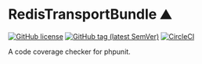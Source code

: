# RedisTransportBundle ⛰

[![GitHub license](https://img.shields.io/github/license/handcraftedinthealps/code-coverage-checker.svg)](https://github.com/handcraftedinthealps/code-coverage-checker/blob/master/LICENSE)
[![GitHub tag (latest SemVer)](https://img.shields.io/github/tag/handcraftedinthealps/code-coverage-checker.svg)](https://github.com/handcraftedinthealps/code-coverage-checker/releases)
[![CircleCI](https://circleci.com/gh/handcraftedinthealps/code-coverage-checker/tree/develop.svg?style=shield)](https://circleci.com/gh/handcraftedinthealps/code-coverage-checker/tree/master)

A code coverage checker for phpunit.
